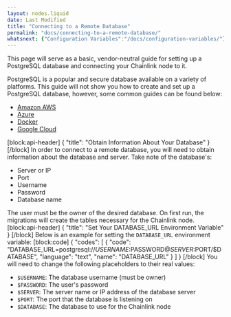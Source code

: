 ```yaml
---
layout: nodes.liquid
date: Last Modified
title: "Connecting to a Remote Database"
permalink: "docs/connecting-to-a-remote-database/"
whatsnext: {"Configuration Variables":"/docs/configuration-variables/"}
---
```

This page will serve as a basic, vendor-neutral guide for setting up a PostgreSQL database and connecting your Chainlink node to it.

PostgreSQL is a popular and secure database available on a variety of platforms. This guide will not show you how to create and set up a PostgreSQL database, however, some common guides can be found below:
- <a href="https://aws.amazon.com/getting-started/tutorials/create-connect-postgresql-db/" target="_blank">Amazon AWS</a>
- <a href="https://docs.microsoft.com/en-us/azure/postgresql/quickstart-create-server-database-portal" target="_blank">Azure</a>
- <a href="https://docs.docker.com/samples/library/postgres/" target="_blank">Docker</a>
- <a href="https://cloud.google.com/community/tutorials/setting-up-postgres" target="_blank">Google Cloud</a>

[block:api-header]
{
  "title": "Obtain Information About Your Database"
}
[/block]
In order to connect to a remote database, you will need to obtain information about the database and server. Take note of the database's:
- Server or IP
- Port
- Username
- Password
- Database name

The user must be the owner of the desired database. On first run, the migrations will create the tables necessary for the Chainlink node.
[block:api-header]
{
  "title": "Set Your  DATABASE_URL Environment Variable"
}
[/block]
Below is an example for setting the `DATABASE_URL` environment variable:
[block:code]
{
  "codes": [
    {
      "code": "DATABASE_URL=postgresql://$USERNAME:$PASSWORD@$SERVER:$PORT/$DATABASE",
      "language": "text",
      "name": "DATABASE_URL"
    }
  ]
}
[/block]
You will need to change the following placeholders to their real values:
- `$USERNAME`: The database username (must be owner)
- `$PASSWORD`: The user's password
- `$SERVER`: The server name or IP address of the database server
- `$PORT`: The port that the database is listening on
- `$DATABASE`: The database to use for the Chainlink node